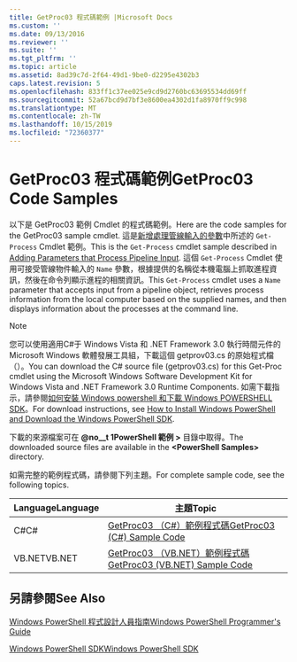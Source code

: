 ```yaml
---
title: GetProc03 程式碼範例 |Microsoft Docs
ms.custom: ''
ms.date: 09/13/2016
ms.reviewer: ''
ms.suite: ''
ms.tgt_pltfrm: ''
ms.topic: article
ms.assetid: 8ad39c7d-2f64-49d1-9be0-d2295e4302b3
caps.latest.revision: 5
ms.openlocfilehash: 833ff1c37ee025e9cd9d2760bc63695534dd69ff
ms.sourcegitcommit: 52a67bcd9d7bf3e8600ea4302d1fa8970ff9c998
ms.translationtype: MT
ms.contentlocale: zh-TW
ms.lasthandoff: 10/15/2019
ms.locfileid: "72360377"
---
```

# <a name="getproc03-code-samples"></a><span data-ttu-id="03408-102">GetProc03 程式碼範例</span><span class="sxs-lookup"><span data-stu-id="03408-102">GetProc03 Code Samples</span></span>

<span data-ttu-id="03408-103">以下是 GetProc03 範例 Cmdlet 的程式碼範例。</span><span class="sxs-lookup"><span data-stu-id="03408-103">Here are the code samples for the GetProc03 sample cmdlet.</span></span> <span data-ttu-id="03408-104">這是[新增處理管線輸入的參數](../cmdlet/adding-parameters-that-process-pipeline-input.md)中所述的 `Get-Process` Cmdlet 範例。</span><span class="sxs-lookup"><span data-stu-id="03408-104">This is the `Get-Process` cmdlet sample described in [Adding Parameters that Process Pipeline Input](../cmdlet/adding-parameters-that-process-pipeline-input.md).</span></span> <span data-ttu-id="03408-105">這個 `Get-Process` Cmdlet 使用可接受管線物件輸入的 `Name` 參數，根據提供的名稱從本機電腦上抓取進程資訊，然後在命令列顯示進程的相關資訊。</span><span class="sxs-lookup"><span data-stu-id="03408-105">This `Get-Process` cmdlet uses a `Name` parameter that accepts input from a pipeline object, retrieves process information from the local computer based on the supplied names, and then displays information about the processes at the command line.</span></span>

> [!NOTE]
> <span data-ttu-id="03408-106">您可以使用適用C#于 Windows Vista 和 .NET Framework 3.0 執行時間元件的 Microsoft Windows 軟體發展工具組，下載這個 getprov03.cs 的原始程式檔（）。</span><span class="sxs-lookup"><span data-stu-id="03408-106">You can download the C# source file (getprov03.cs) for this Get-Proc cmdlet using the Microsoft Windows Software Development Kit for Windows Vista and .NET Framework 3.0 Runtime Components.</span></span> <span data-ttu-id="03408-107">如需下載指示，請參閱[如何安裝 Windows powershell 和下載 Windows POWERSHELL SDK](/powershell/developer/installing-the-windows-powershell-sdk)。</span><span class="sxs-lookup"><span data-stu-id="03408-107">For download instructions, see [How to Install Windows PowerShell and Download the Windows PowerShell SDK](/powershell/developer/installing-the-windows-powershell-sdk).</span></span>
>
> <span data-ttu-id="03408-108">下載的來源檔案可在 **@no__t 1PowerShell 範例 >** 目錄中取得。</span><span class="sxs-lookup"><span data-stu-id="03408-108">The downloaded source files are available in the **\<PowerShell Samples>** directory.</span></span>

<span data-ttu-id="03408-109">如需完整的範例程式碼，請參閱下列主題。</span><span class="sxs-lookup"><span data-stu-id="03408-109">For complete sample code, see the following topics.</span></span>

|<span data-ttu-id="03408-110">Language</span><span class="sxs-lookup"><span data-stu-id="03408-110">Language</span></span>|<span data-ttu-id="03408-111">主題</span><span class="sxs-lookup"><span data-stu-id="03408-111">Topic</span></span>|
|--------------|-----------|
|<span data-ttu-id="03408-112">C#</span><span class="sxs-lookup"><span data-stu-id="03408-112">C#</span></span>|[<span data-ttu-id="03408-113">GetProc03 （C#）範例程式碼</span><span class="sxs-lookup"><span data-stu-id="03408-113">GetProc03 (C#) Sample Code</span></span>](./getproc03-csharp-sample-code.md)|
|<span data-ttu-id="03408-114">VB.NET</span><span class="sxs-lookup"><span data-stu-id="03408-114">VB.NET</span></span>|[<span data-ttu-id="03408-115">GetProc03 （VB.NET）範例程式碼</span><span class="sxs-lookup"><span data-stu-id="03408-115">GetProc03 (VB.NET) Sample Code</span></span>](./getproc03-vb-net-sample-code.md)|

## <a name="see-also"></a><span data-ttu-id="03408-116">另請參閱</span><span class="sxs-lookup"><span data-stu-id="03408-116">See Also</span></span>

[<span data-ttu-id="03408-117">Windows PowerShell 程式設計人員指南</span><span class="sxs-lookup"><span data-stu-id="03408-117">Windows PowerShell Programmer's Guide</span></span>](./windows-powershell-programmer-s-guide.md)

[<span data-ttu-id="03408-118">Windows PowerShell SDK</span><span class="sxs-lookup"><span data-stu-id="03408-118">Windows PowerShell SDK</span></span>](../windows-powershell-reference.md)